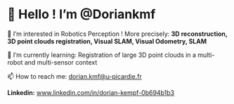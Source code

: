 # 👋 Hello ! I’m @Doriankmf

👀 I’m interested in Robotics Perception ! More precisely: **3D reconstruction, 3D point clouds registration, Visual SLAM, Visual Odometry, SLAM**

🌱 I’m currently learning: Registration of large 3D point clouds in a multi-robot and multi-sensor context

📫 How to reach me: dorian.kmf@u-picardie.fr
  
**Linkedin:** www.linkedin.com/in/dorian-kempf-0b694b1b3

<!---
Doriankmf/Doriankmf is a ✨ special ✨ repository because its `README.md` (this file) appears on your GitHub profile.
You can click the Preview link to take a look at your changes.
--->
